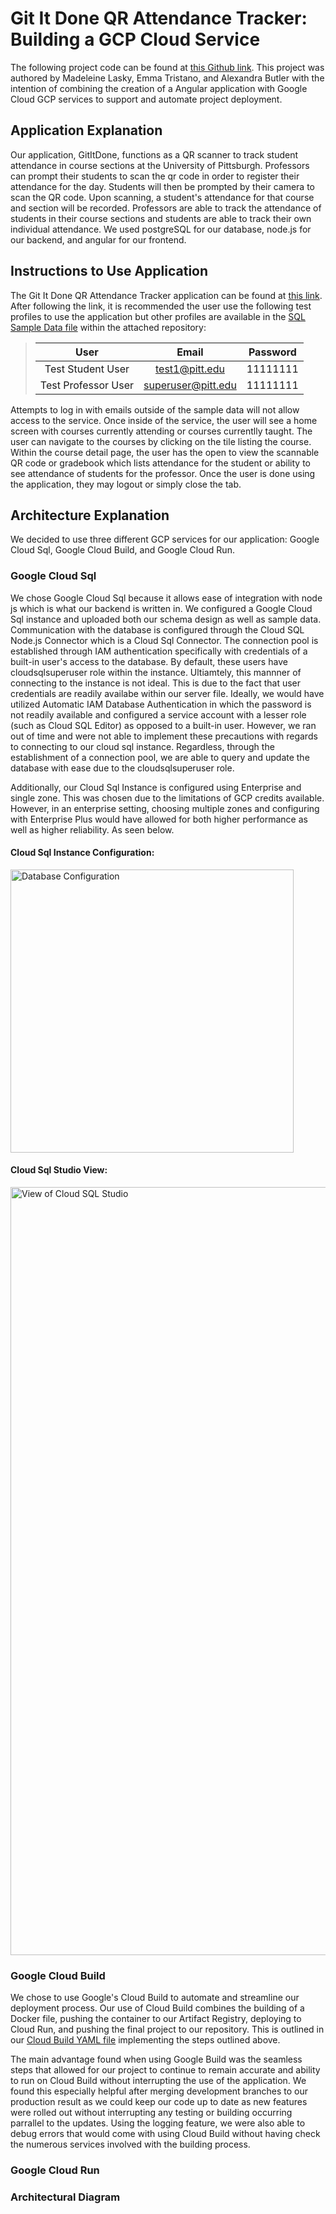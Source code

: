 # Git It Done QR Attendance Tracker: Building a GCP Cloud Service
The following project code can be found at [this Github link](https://github.com/etmrmia/CS-1660-Project). This project was authored by Madeleine Lasky, Emma Tristano, and Alexandra Butler with the intention of combining the creation of a Angular application with Google Cloud GCP services to support and automate project deployment.

## Application Explanation
Our application, GitItDone, functions as a QR scanner to track student attendance in course sections at the University of Pittsburgh. Professors can prompt
their students to scan the qr code in order to register their attendance for the day. Students will then be prompted by their camera to scan the QR code. Upon
scanning, a student's attendance for that course and section will be recorded. Professors are able to track the attendance of students in their course sections and
students are able to track their own individual attendance. 
We used postgreSQL for our database, node.js for our backend, and angular for our frontend. 

## Instructions to Use Application
The Git It Done QR Attendance Tracker application can be found at [this link](https://git-it-done-1085175978926.us-central1.run.app/). After following the link, it is recommended the user use the following test profiles to use the application but other profiles are available in the [SQL Sample Data file](https://github.com/etmrmia/CS-1660-Project/blob/main/sample-data.sql) within the attached repository:
> | User              | Email            | Password |
> |:-----------------:|:----------------:|:--------:|
> |Test Student User  |test1@pitt.edu    |11111111  |
> |Test Professor User|superuser@pitt.edu|11111111  |
Attempts to log in with emails outside of the sample data will not allow access to the service. Once inside of the service, the user will see a home screen with courses currently attending or courses currentlly taught. The user can navigate to the courses by clicking on the tile listing the course. Within the course detail page, the user has the open to view the scannable QR code or gradebook which lists attendance for the student or ability to see attendance of students for the professor. Once the user is done using the application, they may logout or simply close the tab.

## Architecture Explanation
We decided to use three different GCP services for our application: Google Cloud Sql, Google Cloud Build, and Google Cloud Run.

### Google Cloud Sql
We chose Google Cloud Sql because it allows ease of integration with node js which is what our backend is written in. We configured a Google Cloud Sql instance 
and uploaded both our schema design as well as sample data. Communication with the database is configured through the Cloud SQL Node.js Connector which is a 
Cloud Sql Connector. The connection pool is established through IAM authentication specifically with credentials of a built-in user's access to the database. 
By default, these users have cloudsqlsuperuser role within the instance. Ultiamtely, this mannner of connecting to the instance is not ideal. This is due to the 
fact that user credentials are readily availabe within our server file. Ideally, we would have utilized Automatic IAM Database Authentication in which the password 
is not readily available and configured a service account with a lesser role (such as Cloud SQL Editor) as opposed to a built-in user. However, we ran out of time 
and were not able to implement these precautions with regards to connecting to our cloud sql instance. Regardless, through the establishment of a connection pool, 
we are able to query and update the database with ease due to the cloudsqlsuperuser role.

Additionally, our Cloud Sql Instance is configured using Enterprise and single zone. This was chosen due to the limitations of GCP credits available. However,
in an enterprise setting, choosing multiple zones and configuring with Enterprise Plus would have allowed for both higher performance as well as higher 
reliability. As seen below. 

#### Cloud Sql Instance Configuration: 

<img width="453" alt="Database Configuration" src="https://github.com/user-attachments/assets/9a53d58e-a697-47ae-9973-dd2c0c4627b9" />


#### Cloud Sql Studio View:

<img width="1229" alt="View of Cloud SQL Studio" src="https://github.com/user-attachments/assets/57d30f1e-6721-40fc-abac-48bb5f3c5e73" />


### Google Cloud Build
We chose to use Google's Cloud Build to automate and streamline our deployment process. Our use of Cloud Build combines the building of a Docker file, pushing the container to our Artifact Registry, deploying to Cloud Run, and pushing the final project to our repository. This is outlined in our [Cloud Build YAML file](https://github.com/etmrmia/CS-1660-Project/blob/main/cloudbuild.yaml) implementing the steps outlined above.

The main advantage found when using Google Build was the seamless steps that allowed for our project to continue to remain accurate and ability to run on Cloud Build without interrupting the use of the application. We found this especially helpful after merging development branches to our production result as we could keep our code up to date as new features were rolled out without interrupting any testing or building occurring parrallel to the updates. Using the logging feature, we were also able to debug errors that would come with using Cloud Build without having check the numerous services involved with the building process.

### Google Cloud Run

### Architectural Diagram 
